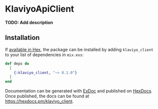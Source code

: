 # KlaviyoApiClient

**TODO: Add description**

## Installation

If [available in Hex](https://hex.pm/docs/publish), the package can be installed
by adding `klaviyo_client` to your list of dependencies in `mix.exs`:

```elixir
def deps do
  [
    {:klaviyo_client, "~> 0.1.0"}
  ]
end
```

Documentation can be generated with [ExDoc](https://github.com/elixir-lang/ex_doc)
and published on [HexDocs](https://hexdocs.pm). Once published, the docs can
be found at <https://hexdocs.pm/klaviyo_client>.
